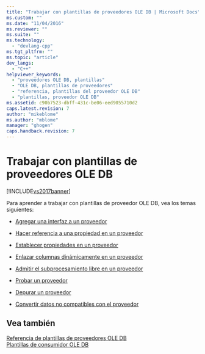 ```yaml
---
title: "Trabajar con plantillas de proveedores OLE DB | Microsoft Docs"
ms.custom: ""
ms.date: "11/04/2016"
ms.reviewer: ""
ms.suite: ""
ms.technology: 
  - "devlang-cpp"
ms.tgt_pltfrm: ""
ms.topic: "article"
dev_langs: 
  - "C++"
helpviewer_keywords: 
  - "proveedores OLE DB, plantillas"
  - "OLE DB, plantillas de proveedores"
  - "referencia, plantillas del proveedor OLE DB"
  - "plantillas, proveedor OLE DB"
ms.assetid: c90b7523-dbff-431c-be06-eed9055710d2
caps.latest.revision: 7
author: "mikeblome"
ms.author: "mblome"
manager: "ghogen"
caps.handback.revision: 7
---
```

# Trabajar con plantillas de proveedores OLE DB
[!INCLUDE[vs2017banner](../../assembler/inline/includes/vs2017banner.md)]

Para aprender a trabajar con plantillas de proveedor OLE DB, vea los temas siguientes:  
  
-   [Agregar una interfaz a un proveedor](../../data/oledb/adding-an-interface-to-your-provider.md)  
  
-   [Hacer referencia a una propiedad en un proveedor](../../data/oledb/referencing-a-property-in-your-provider.md)  
  
-   [Establecer propiedades en un proveedor](../../data/oledb/setting-properties-in-your-provider.md)  
  
-   [Enlazar columnas dinámicamente en un proveedor](../../data/oledb/dynamically-binding-columns-in-your-provider.md)  
  
-   [Admitir el subprocesamiento libre en un proveedor](../../data/oledb/supporting-free-threading-in-your-provider.md)  
  
-   [Probar un proveedor](../../data/oledb/testing-your-provider.md)  
  
-   [Depurar un proveedor](../../data/oledb/debugging-your-provider.md)  
  
-   [Convertir datos no compatibles con el proveedor](../../data/oledb/converting-data-not-supported-by-the-provider.md)  
  
## Vea también  
 [Referencia de plantillas de proveedores OLE DB](../../data/oledb/ole-db-provider-templates-reference.md)   
 [Plantillas de consumidor OLE DB](../../data/oledb/ole-db-consumer-templates-cpp.md)